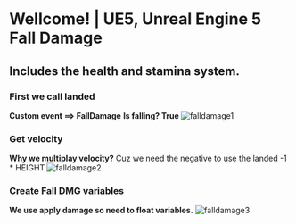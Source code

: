 # Wellcome! | UE5, Unreal Engine 5 Fall Damage

## Includes the health and stamina system.

### First we call landed 
**Custom event ==> FallDamage** 
**Is falling? True** 
![falldamage1](https://github.com/user-attachments/assets/84e4e213-0142-4b58-980d-30f56e688e7b)

### Get velocity 
**Why we multiplay velocity?** Cuz we need the negative to use the landed
-1 * HEIGHT 
![falldamage2](https://github.com/user-attachments/assets/f577b1ae-5b8b-46a3-831e-33420db171d8)

### Create Fall DMG variables
**We use apply damage so need to float variables.** 
![falldamage3](https://github.com/user-attachments/assets/9b55c3e4-7754-4f70-88fb-9e4900cfcd6d)
